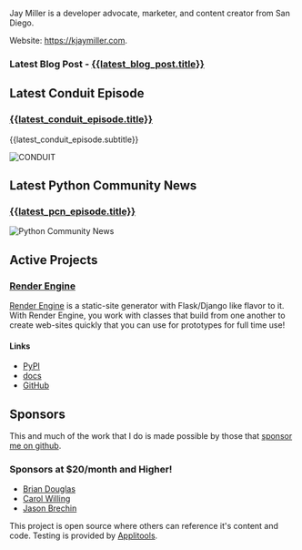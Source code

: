 Jay Miller is a developer advocate, marketer, and content creator from San Diego.

Website: <https://kjaymiller.com>.

### Latest Blog Post - [{{latest_blog_post.title}}]({{latest_blog_post.link}})

## Latest Conduit Episode
### [{{latest_conduit_episode.title}}]({{latest_conduit_episode.link}})
{{latest_conduit_episode.subtitle}}

![CONDUIT](https://kjaymiller.s3-us-west-2.amazonaws.com/images/conduit_artwork.png)

## Latest Python Community News
### [{{latest_pcn_episode.title}}]({{latest_pcn_episode.link}})
![Python Community News](https://kjaymiller.azureedge.net/media/PCN%20Logo%20V0.16.jpg)

## Active Projects

### [Render Engine]
[Render Engine] is a static-site generator with Flask/Django like flavor to it.
With Render Engine, you work with classes that build from one another to create
web-sites quickly that you can use for prototypes for full time use!

#### Links
- [PyPI](https://pypi.org/project/render-engine)
- [docs](https://render-engine.readthedocs.io)
- [GitHub](https://github.com/kjaymiller/render_engine)

## Sponsors
This and much of the work that I do is made possible by those that [sponsor me
on github](https://github.com/sponsors/kjaymiller).

### Sponsors at $20/month and Higher!
- [Brian Douglas](https://github.com/bdougie)
- [Carol Willing](https://github.com/willingc)
- [Jason Brechin](https://github.com/brechin)


This project is open source where others can reference it's content and code. Testing is provided by [Applitools](https://www.applitools.com/).


[Render Engine]: https://render-engine.readthedocs.io